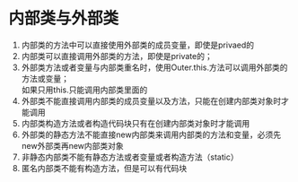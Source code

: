 # 内部类与外部类
1. 	内部类的方法中可以直接使用外部类的成员变量，即使是privaed的  
2. 	内部类可以直接调用外部类的方法，即使是private的； 
3. 	外部类方法或者变量与内部类重名时，使用Outer.this.方法可以调用外部类的方法或变量；  
	如果只用this.只能调用内部类里面的
4. 	外部类不能直接调用内部类的成员变量以及方法，只能在创建内部类对象时才能调用
5.	内部类构造方法或者构造代码块只有在创建内部类对象时才能调用
6. 	外部类的静态方法不能直接new内部类来调用内部类的方法和变量，必须先new外部类再new内部类对象
7. 	非静态内部类不能有静态方法或者变量或者构造方法（static）
8. 	匿名内部类不能有构造方法，但是可以有代码块